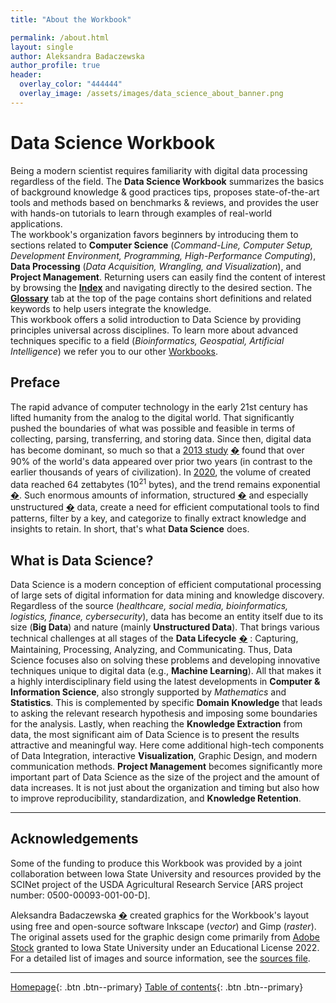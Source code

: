```yaml
---
title: "About the Workbook"

permalink: /about.html
layout: single
author: Aleksandra Badaczewska
author_profile: true
header:
  overlay_color: "444444"
  overlay_image: /assets/images/data_science_about_banner.png
---
```



# Data Science Workbook

Being a modern scientist requires familiarity with digital data processing regardless of the field. The **Data Science Workbook** summarizes the basics of background knowledge & good practices tips, proposes state-of-the-art tools and methods based on benchmarks & reviews, and provides the user with hands-on tutorials to learn through examples of real-world applications. <br>The workbook's organization favors beginners by introducing them to sections related to **Computer Science** (*Command-Line, Computer Setup, Development Environment, Programming, High-Performance Computing*), **Data Processing** (*Data Acquisition, Wrangling, and Visualization*), and **Project Management**. Returning users can easily find the content of interest by browsing the **[Index](sitemap.md)** and navigating directly to the desired section. The **[Glossary](glossary.md)** tab at the top of the page contains short definitions and related keywords to help users integrate the knowledge.
<br>This workbook offers a solid introduction to Data Science by providing principles universal across disciplines. To learn more about advanced techniques specific to a field (*Bioinformatics, Geospatial, Artificial Intelligence*) we refer you to our other [Workbooks](https://101workbook.org).


## Preface

The rapid advance of computer technology in the early 21st century has lifted humanity from the analog to the digital world. That significantly pushed the boundaries of what was possible and feasible in terms of collecting, parsing, transferring, and storing data. Since then, digital data has become dominant, so much so that a [2013 study](https://www.sciencedaily.com/releases/2013/05/130522085217.htm) [�](a "ScienceDaily: Big Data, for better or worse: 90% of world's data generated over last two years. May 22, 2013") found that over 90% of the world's data appeared over prior two years (in contrast to the earlier thousands of years of civilization). In [2020](https://now.northropgrumman.com/zipping-past-the-zettabyte-era-whats-next-for-the-internet/), the volume of created data reached 64 zettabytes (10<sup>21</sup> bytes), and the trend remains exponential [�](a "https://www.statista.com/statistics/871513/worldwide-data-created/ : Volume of data created, captured, copied, and consumed worldwide from 2010 to 2025. March 18, 2022"). Such enormous amounts of information, structured [�](a "Structured Data is highly-organized, has a standardized format, well-defined structure, follows a persistent order, and is easily accessed by humans and programs.") and especially unstructured [�](a "Unstructured Data has no predefined format or organization, making it much more difficult to process using conventional data tools and methods. Most of data is unstructured.") data, create a need for efficient computational tools to find patterns, filter by a key, and categorize to finally extract knowledge and insights to retain. In short, that's what **Data Science** does.


## What is Data Science?

Data Science is a modern conception of efficient computational processing of large sets of digital information for data mining and knowledge discovery. Regardless of the source (*healthcare, social media, bioinformatics, logistics, finance, cybersecurity*), data has become an entity itself due to its size (**Big Data**) and nature (mainly **Unstructured Data**). That brings various technical challenges at all stages of the **Data Lifecycle** [�](a "Classification according to Berkely School of Information. https://ischoolonline.berkeley.edu/data-science/what-is-data-science-2/") : Capturing, Maintaining, Processing, Analyzing, and Communicating. Thus, Data Science focuses also on solving these problems and developing innovative techniques unique to digital data (e.g., **Machine Learning**). All that makes it a highly interdisciplinary field using the latest developments in **Computer & Information  Science**, also strongly supported by *Mathematics* and **Statistics**. This is complemented by specific **Domain Knowledge** that leads to asking the relevant research hypothesis and imposing some boundaries for the analysis. Lastly, when reaching the **Knowledge Extraction** from data, the most significant aim of Data Science is to present the results attractive and meaningful way. Here come additional high-tech components of Data Integration, interactive **Visualization**, Graphic Design, and modern communication methods. **Project Management** becomes significantly more important part of Data Science as the size of the project and the amount of data increases. It is not just about the organization and timing but also how to improve reproducibility, standardization, and **Knowledge Retention**.




----

## Acknowledgements

Some of the funding to produce this Workbook was provided by a joint collaboration between Iowa State University and resources provided by the SCINet project of the USDA Agricultural Research Service [ARS project number: 0500-00093-001-00-D].

Aleksandra Badaczewska [�](https://www.linkedin.com/in/aleksandra-badaczewska) created graphics for the Workbook's layout using free and open-source software Inkscape (*vector*) and Gimp (*raster*). The original assets used for the graphic design come primarily from [Adobe Stock](https://stock.adobe.com/) granted to Iowa State University under an Educational License 2022. For a detailed list of images and source information, see the [sources file](../assets/images/sources.md).

---

[Homepage](../index.md){: .btn  .btn--primary}
[Table of contents](list.md){: .btn  .btn--primary}
